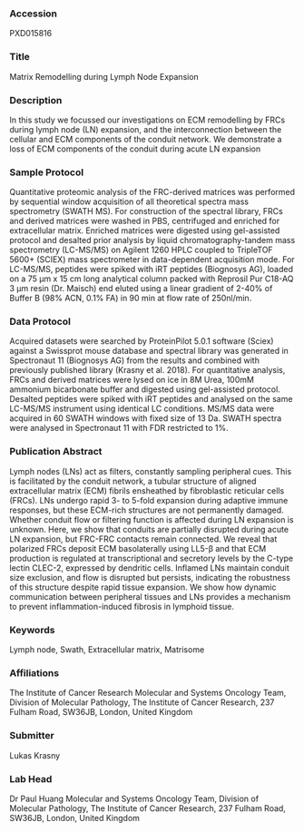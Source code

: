 ### Accession
PXD015816

### Title
Matrix Remodelling during Lymph Node Expansion

### Description
In this study we focussed our investigations on ECM remodelling by FRCs during lymph node (LN) expansion, and the interconnection between the cellular and ECM components of the conduit network. We demonstrate a loss of ECM components of the conduit during acute LN expansion

### Sample Protocol
Quantitative proteomic analysis of the FRC-derived matrices was performed by sequential window acquisition of all theoretical spectra mass spectrometry (SWATH MS). For construction of the spectral library, FRCs and derived matrices were washed in PBS, centrifuged and enriched for extracellular matrix. Enriched matrices were digested using gel-assisted protocol and desalted prior analysis by liquid chromatography-tandem mass spectrometry (LC-MS/MS) on Agilent 1260 HPLC coupled to TripleTOF 5600+ (SCIEX) mass spectrometer in data-dependent acquisition mode. For LC-MS/MS, peptides were spiked with iRT peptides (Biognosys AG), loaded on a 75 μm x 15 cm long analytical column packed with Reprosil Pur C18-AQ 3 μm resin (Dr. Maisch) end eluted using a linear gradient of 2-40% of Buffer B (98% ACN, 0.1% FA) in 90 min at flow rate of 250nl/min.

### Data Protocol
Acquired datasets were searched by ProteinPilot 5.0.1 software (Sciex) against a Swissprot mouse database and spectral library was generated in Spectronaut 11 (Biognosys AG) from the results and combined with previously published library (Krasny et al. 2018). For quantitative analysis, FRCs and derived matrices were lysed on ice in 8M Urea, 100mM ammonium bicarbonate buffer and digested using gel-assisted protocol. Desalted peptides were spiked with iRT peptides and analysed on the same LC-MS/MS instrument using identical LC conditions. MS/MS data were acquired in 60 SWATH windows with fixed size of 13 Da. SWATH spectra were analysed in Spectronaut 11 with FDR restricted to 1%.

### Publication Abstract
Lymph nodes (LNs) act as filters, constantly sampling peripheral cues. This is facilitated by the conduit network, a tubular structure of aligned extracellular matrix (ECM) fibrils ensheathed by fibroblastic reticular cells (FRCs). LNs undergo rapid 3- to 5-fold expansion during adaptive immune responses, but these ECM-rich structures are not permanently damaged. Whether conduit flow or filtering function is affected during LN expansion is unknown. Here, we show that conduits are partially disrupted during acute LN expansion, but FRC-FRC contacts remain connected. We reveal that polarized FRCs deposit ECM basolaterally using LL5-&#x3b2; and that ECM production is regulated at transcriptional and secretory levels by the C-type lectin CLEC-2, expressed by dendritic cells. Inflamed LNs maintain conduit size exclusion, and flow is disrupted but persists, indicating the robustness of this structure despite rapid tissue expansion. We show how dynamic communication between peripheral tissues and LNs provides a mechanism to prevent inflammation-induced fibrosis in lymphoid tissue.

### Keywords
Lymph node, Swath, Extracellular matrix, Matrisome

### Affiliations
The Institute of Cancer Research
Molecular and Systems Oncology Team, Division of Molecular Pathology, The Institute of Cancer Research, 237 Fulham Road, SW36JB, London, United Kingdom

### Submitter
Lukas Krasny

### Lab Head
Dr Paul Huang
Molecular and Systems Oncology Team, Division of Molecular Pathology, The Institute of Cancer Research, 237 Fulham Road, SW36JB, London, United Kingdom


